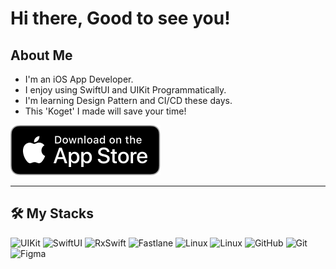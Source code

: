 
# Hi there, Good to see you! 

## About Me
- I'm an iOS App Developer.
- I enjoy using SwiftUI and UIKit Programmatically.
- I'm learning Design Pattern and CI/CD these days.
- This 'Koget' I made will save your time!

[![AppStoreToKoget](downloadToAppstore.svg)](https://apple.co/3SZORzd)


---
## 🛠️ My Stacks
![UIKit](https://img.shields.io/badge/UIKit-ffd02f?style=for-the-badge&logo=Swift&logoColor=white)
![SwiftUI](https://img.shields.io/badge/SwiftUI-0e48d0?style=for-the-badge&logo=Swift&logoColor=white)
![RxSwift](https://img.shields.io/badge/RxSwift-B7178C?style=for-the-badge&logo=ReactiveX&logoColor=white)
![Fastlane](https://img.shields.io/badge/fastlane-03bfd8?style=for-the-badge&logo=fastlane&logoColor=white)
![Linux](https://img.shields.io/badge/linux-000000?style=for-the-badge&logo=linux&logoColor=white)
![Linux](https://img.shields.io/badge/Firebase-white?style=for-the-badge&logo=firebase&logoColor=FFCA28)
![GitHub](https://img.shields.io/badge/github-%23121011.svg?style=for-the-badge&logo=github&logoColor=white)
![Git](https://img.shields.io/badge/git-%23F05033.svg?style=for-the-badge&logo=git&logoColor=white)
![Figma](https://img.shields.io/badge/figma-FFFFFF?style=for-the-badge&logo=figma&logoColor=f24d1d)
